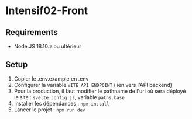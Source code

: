 # Intensif02-Front

## Requirements
- Node.JS 18.10.z ou ultérieur

## Setup
1. Copier le .env.example en .env
2. Configurer la variable `VITE_API_ENDPOINT` (lien vers l'API backend)
3. Pour la production, il faut modifier le pathname de l'url où sera déployé le site : `svelte.config.js`, variable `paths.base`
4. Installer les dépendances : `npm install`
5. Lancer le projet : `npm run dev`